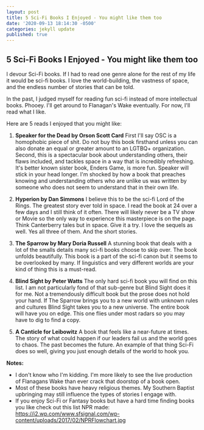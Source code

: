 ```yaml
---
layout: post
title: 5 Sci-Fi Books I Enjoyed - You might like them too
date: '2020-09-13 18:14:30 -0500'
categories: jekyll update
published: true
---
```

## 5 Sci-Fi Books I Enjoyed - You might like them too

I devour Sci-Fi books. If I had to read one genre alone for the rest of my life it would be sci-fi books. I love the world-building, the vastness of space, and the endless number of stories that can be told. 

In the past, I judged myself for reading fun sci-fi instead of more intellectual books. Phooey. I'll get around to Flanagan's Wake eventually. For now, I'll read what I like. 

Here are 5 reads I enjoyed that you might like:

1. **Speaker for the Dead by Orson Scott Card**
	First I'll say OSC is a homophobic piece of shit. Do not buy this book firsthand unless you can also donate an equal or greater amount to an LGTBQ+ organization. Second, this is a spectacular book about understanding others, their flaws included, and tackles space in a way that is incredibly refreshing. It's better known sister book, Enders Game, is more fun. Speaker will stick in your head longer. I'm shocked by how a book that preaches knowing and understanding others who are unlike us was written by someone who does not seem to understand that in their own life. 
    
2. **Hyperion by Dan Simmons**
	I believe this to be the sci-fi Lord of the Rings. The greatest story ever told in space. I read the book at 24 over a few days and I still think of it often. There will likely never be a TV show or Movie so the only way to experience this masterpiece is on the page. Think Canterberry tales but in space. Give it a try. I love the sequels as well. Yes all three of them. And the short stories. 
    
3. **The Sparrow by Mary Doria Russell**
	A stunning book that deals with a lot of the smalls details many sci-fi books choose to skip over. The book unfolds beautifully. This book is a part of the sci-fi canon but it seems to be overlooked by many. If linguistics and very different worlds are your kind of thing this is a must-read. 
    
4. **Blind Sight by Peter Watts**
	The only hard sci-fi book you will find on this list. I am not particularly fond of that sub-genre but Blind Sight does it for me. Not a tremendously difficult book but the prose does not hold your hand. If The Sparrow brings you to a new world with unknown rules and cultures Blind Sight takes you to a new universe. The entire book will have you on edge. This one flies under most radars so you may have to dig to find a copy.
    
5. **A Canticle for Leibowitz**
	A book that feels like a near-future at times. The story of what could happen if our leaders fail us and the world goes to chaos. The past becomes the future. An example of that thing Sci-Fi does so well, giving you just enough details of the world to hook you.


**Notes:**
- I don't know who I'm kidding. I'm more likely to see the live production of Flanagans Wake than ever crack that doorstop of a book open. 
- Most of these books have heavy religious themes. My Southern Baptist upbringing may still influence the types of stories I engage with. 
- If you enjoy Sci-Fi or Fantasy books but have a hard time finding books you like check out this list NPR made: https://i2.wp.com/www.sfsignal.com/wp-content/uploads/2017/02/NPRFlowchart.jpg
